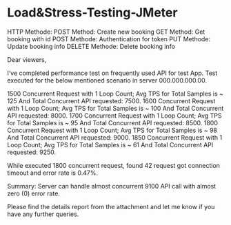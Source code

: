 # Load&Stress-Testing-JMeter

HTTP Methode:
POST Method: Create new booking
GET Method: Get booking with id
POST Methode: Authentication for token
PUT Methode: Update booking info
DELETE Methode: Delete booking info

Dear viewers, 

I’ve completed performance test on frequently used API for test App. 
Test executed for the below mentioned scenario in server 000.000.000.00. 

1500 Concurrent Request with 1 Loop Count; Avg TPS for Total Samples is ~ 125 And Total Concurrent API requested: 7500.
1600 Concurrent Request with 1 Loop Count; Avg TPS for Total Samples is ~ 100 And Total Concurrent API requested: 8000.
1700 Concurrent Request with 1 Loop Count; Avg TPS for Total Samples is ~ 95 And Total Concurrent API requested: 8500.
1800 Concurrent Request with 1 Loop Count; Avg TPS for Total Samples is ~ 98 And Total Concurrent API requested: 9000.
1850 Concurrent Request with 1 Loop Count; Avg TPS for Total Samples is ~ 61 And Total Concurrent API requested: 9250.

While executed 1800 concurrent request, found  42 request got connection timeout and error rate is 0.47%. 

Summary: Server can handle almost concurrent 9100 API call with almost zero (0) error rate.

Please find the details report from the attachment and  let me know if you have any further queries. 
